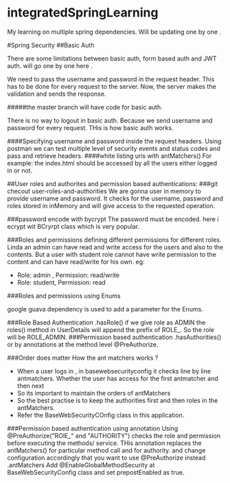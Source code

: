 # integratedSpringLearning
My learning on multiple spring dependencies.
Will be updating one by one .

#Spring Security
##Basic Auth

There are some limitations between basic auth, form based auth and JWT auth. will go one by one here . 

We need to pass the username and password in the request header.
This has to be done for every request to the server. Now, the server makes the validation and sends the response.

#####the master branch will have code for basic auth.

There is no way to logout in basic auth. Because we send username and password for every request. THis is how basic auth works.

####Specifying username and password inside the request headers.
Using postman we can test multiple level of security events and status codes and pass and retrieve headers.
####white listing uris with antMatchers()
For example: the index.html should be accessed by all the users either logged in or not.

##User roles and authorites and permission based authentications:
###git checout user-roles-and-authorities
We are gonna user in memory to provide username and password.
It checks for the username, password and roles stored in inMemory and will give access to the requested operation.

###password encode with bycrypt
The password must be encoded. here i ecrypt wit BCryrpt class which is very popular.

###Roles and permissions
defining different permissions for different roles.
Linda an admin can have read and write access for the users and also to the contents. But a user with student role cannot have write permission to the content and can have read/write for his own.
eg: 
* Role: admin , Permission: read/write
* Role: student, Permission: read

###Roles and permissions using Enums

google guava dependency is used to add a parameter for the Enums.

###Role Based Authentication
.hasRole()
if we give role as ADMIN the roles() method in UserDetails will append the prefix of ROLE_. So the role will be ROLE_ADMIN.
###Permission based authentication
.hasAuthorities()
or by annotations at the method level @PreAuthorize.

###Order does matter
How the ant matchers works ?
* When a user logs in , in basewebsecurityconfig it checks line by line antmatchers.
Whether the user has access for the first antmatcher and then next
* So its important  to maintain the orders of antMatchers
* So the best practise is to keep the authorities first and then roles in the antMatchers.
* Refer the BaseWebSecurityCOnfig class in this application.

###Permission based authentication using annotation
Using @PreAuthorize("ROlE_" and "AUTHORITY")
checks the role and permission before executing the methods/ service.
THis annotation replaces the antMatchers() for particular method call and for authority.
and change configuration accordingly that you want to use @PreAuthorize instead .antMatchers
Add @EnableGlobalMethodSecurity at BaseWebSecurityConfig class and set prepostEnabled as true.
    



 
